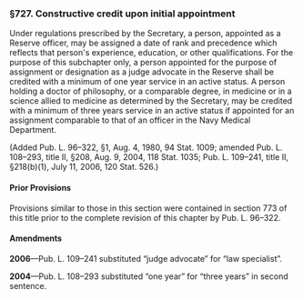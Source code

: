 ### §727. Constructive credit upon initial appointment ###

Under regulations prescribed by the Secretary, a person, appointed as a Reserve officer, may be assigned a date of rank and precedence which reflects that person's experience, education, or other qualifications. For the purpose of this subchapter only, a person appointed for the purpose of assignment or designation as a judge advocate in the Reserve shall be credited with a minimum of one year service in an active status. A person holding a doctor of philosophy, or a comparable degree, in medicine or in a science allied to medicine as determined by the Secretary, may be credited with a minimum of three years service in an active status if appointed for an assignment comparable to that of an officer in the Navy Medical Department.

(Added Pub. L. 96–322, §1, Aug. 4, 1980, 94 Stat. 1009; amended Pub. L. 108–293, title II, §208, Aug. 9, 2004, 118 Stat. 1035; Pub. L. 109–241, title II, §218(b)(1), July 11, 2006, 120 Stat. 526.)

#### Prior Provisions ####

Provisions similar to those in this section were contained in section 773 of this title prior to the complete revision of this chapter by Pub. L. 96–322.

#### Amendments ####

**2006**—Pub. L. 109–241 substituted “judge advocate” for “law specialist”.

**2004**—Pub. L. 108–293 substituted “one year” for “three years” in second sentence.